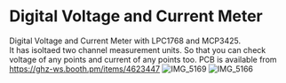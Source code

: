 # Digital Voltage and Current Meter

Digital Voltage and Current Meter with LPC1768 and MCP3425.<br>
It has isoltaed two channel measurement units. So that you can check voltage of any points and current of any points too.
PCB is available from https://ghz-ws.booth.pm/items/4623447
![IMG_5169](https://user-images.githubusercontent.com/52226620/226097022-f3726dd7-fb0c-47f6-a868-551ccc69e40b.jpg)
![IMG_5166](https://user-images.githubusercontent.com/52226620/226097024-38da2d2d-6245-4ad1-a105-a6ab8d549038.jpg)
